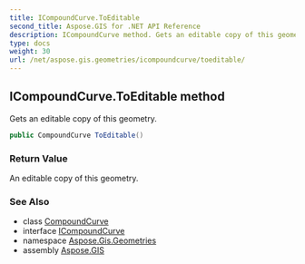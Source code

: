 ```yaml
---
title: ICompoundCurve.ToEditable
second_title: Aspose.GIS for .NET API Reference
description: ICompoundCurve method. Gets an editable copy of this geometry.
type: docs
weight: 30
url: /net/aspose.gis.geometries/icompoundcurve/toeditable/
---
```

## ICompoundCurve.ToEditable method

Gets an editable copy of this geometry.

```csharp
public CompoundCurve ToEditable()
```

### Return Value

An editable copy of this geometry.

### See Also

* class [CompoundCurve](../../compoundcurve/)
* interface [ICompoundCurve](../)
* namespace [Aspose.Gis.Geometries](../../icompoundcurve/)
* assembly [Aspose.GIS](../../../)


